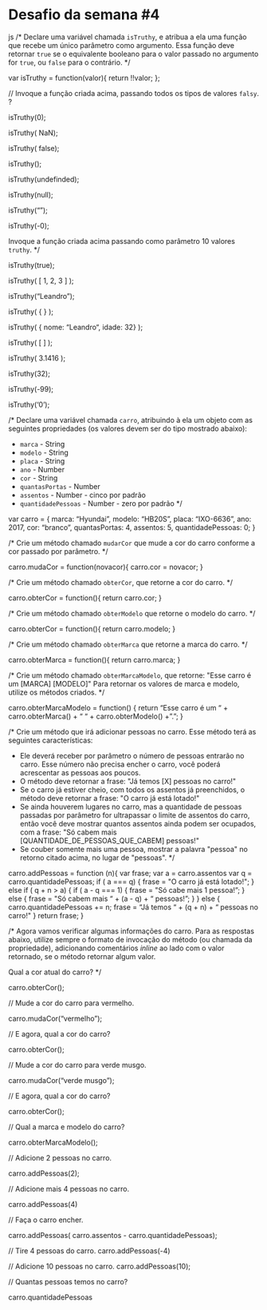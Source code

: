 # Desafio da semana #4

js
/*
Declare uma variável chamada `isTruthy`, e atribua a ela uma função que recebe
um único parâmetro como argumento. Essa função deve retornar `true` se o
equivalente booleano para o valor passado no argumento for `true`, ou `false`
para o contrário.
*/

var isTruthy = function(valor){
return !!valor;
};

// Invoque a função criada acima, passando todos os tipos de valores `falsy`.
?

isTruthy(0);

isTruthy( NaN);

isTruthy( false);

isTruthy();

isTruthy(undefinded);

isTruthy(null);

isTruthy(“”);

isTruthy(-0);



Invoque a função criada acima passando como parâmetro 10 valores `truthy`.
*/

isTruthy(true);

isTruthy( [ 1, 2, 3 ] );

isTruthy(“Leandro”);

isTruthy( { } );

isTruthy( { nome: “Leandro“, idade: 32} );

isTruthy( [ ] );

isTruthy( 3.1416 );

isTruthy(32);

isTruthy(-99);

isTruthy(‘0’);

/*
Declare uma variável chamada `carro`, atribuindo à ela um objeto com as
seguintes propriedades (os valores devem ser do tipo mostrado abaixo):
- `marca` - String
- `modelo` - String
- `placa` - String
- `ano` - Number
- `cor` - String
- `quantasPortas` - Number
- `assentos` - Number - cinco por padrão
- `quantidadePessoas` - Number - zero por padrão
*/

var carro = { 
marca: “Hyundai”,
modelo: “HB20S”,
placa: “IXO-6636”,
ano: 2017,
cor: “branco”,
quantasPortas: 4,
assentos: 5,
quantidadePessoas: 0;
}



/*
Crie um método chamado `mudarCor` que mude a cor do carro conforme a cor
passado por parâmetro.
*/

carro.mudaCor = function(novacor){
carro.cor = novacor;
}


/*
Crie um método chamado `obterCor`, que retorne a cor do carro.
*/

carro.obterCor = function(){
return carro.cor;
}


/*
Crie um método chamado `obterModelo` que retorne o modelo do carro.
*/

carro.obterCor = function(){
return carro.modelo;
}

/*
Crie um método chamado `obterMarca` que retorne a marca do carro.
*/

carro.obterMarca = function(){
return carro.marca;
}

/*
Crie um método chamado `obterMarcaModelo`, que retorne:
"Esse carro é um [MARCA] [MODELO]"
Para retornar os valores de marca e modelo, utilize os métodos criados.
*/

carro.obterMarcaModelo =
function() { 
return “Esse carro é um “ + carro.obterMarca() + “ “ + carro.obterModelo() +”.”;
}

/*
Crie um método que irá adicionar pessoas no carro. Esse método terá as
seguintes características:
- Ele deverá receber por parâmetro o número de pessoas entrarão no carro. Esse
número não precisa encher o carro, você poderá acrescentar as pessoas aos
poucos.
- O método deve retornar a frase: "Já temos [X] pessoas no carro!"
- Se o carro já estiver cheio, com todos os assentos já preenchidos, o método
deve retornar a frase: "O carro já está lotado!"
- Se ainda houverem lugares no carro, mas a quantidade de pessoas passadas por
parâmetro for ultrapassar o limite de assentos do carro, então você deve
mostrar quantos assentos ainda podem ser ocupados, com a frase:
"Só cabem mais [QUANTIDADE_DE_PESSOAS_QUE_CABEM] pessoas!"
- Se couber somente mais uma pessoa, mostrar a palavra "pessoa" no retorno
citado acima, no lugar de "pessoas".
*/

carro.addPessoas = function (n){
var frase;
var a = carro.assentos
var q = carro.quantidadePessoas;
if ( a === q) {
frase = "O carro já está lotado!";
} else if ( q + n > a) { 
if ( a - q === 1) {
frase = "Só cabe mais 1 pessoa!”;
} else {
frase = "Só cabem mais “ + (a - q) + “ pessoas!”;
}
} else {
carro.quantidadePessoas += n;
frase = “Já temos “ + (q + n) + “ pessoas no carro!"
}
return frase;
}

/*
Agora vamos verificar algumas informações do carro. Para as respostas abaixo,
utilize sempre o formato de invocação do método (ou chamada da propriedade),
adicionando comentários _inline_ ao lado com o valor retornado, se o método
retornar algum valor.

Qual a cor atual do carro?
*/
 
carro.obterCor();

// Mude a cor do carro para vermelho.

carro.mudaCor(“vermelho”);

// E agora, qual a cor do carro?

carro.obterCor();

// Mude a cor do carro para verde musgo.

carro.mudaCor(“verde musgo”);

// E agora, qual a cor do carro?

carro.obterCor();

// Qual a marca e modelo do carro?

carro.obterMarcaModelo();

// Adicione 2 pessoas no carro.

carro.addPessoas(2);

// Adicione mais 4 pessoas no carro.

carro.addPessoas(4)

// Faça o carro encher.

carro.addPessoas(
carro.assentos - carro.quantidadePessoas);


// Tire 4 pessoas do carro.
carro.addPessoas(-4)

// Adicione 10 pessoas no carro.
carro.addPessoas(10);

// Quantas pessoas temos no carro?

carro.quantidadePessoas
